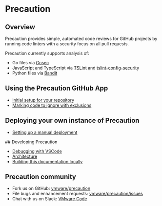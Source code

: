 <!--
    Copyright 2019 VMware, Inc.
    SPDX-License-Identifier: BSD-2-Clause
-->

# Precaution

## Overview

Precaution provides simple, automated code reviews for GitHub projects by running code linters with a security focus on all pull requests.

Precaution currently supports analysis of:
* Go files via [Gosec](https://github.com/securego/gosec)
* JavaScript and TypeScript via [TSLint](https://github.com/palantir/tslint) and [tslint-config-security](https://github.com/webschik/tslint-config-security)
* Python files via [Bandit](https://github.com/PyCQA/bandit)

## Using the Precaution GitHub App

- [Initial setup for your repository](initial_setup.md)
- [Marking code to ignore with exclusions](false_positivies.md)

## Deploying your own instance of Precaution

- [Setting up a manual deployment](manual_deployment.md)

## Developing Precaution

- [Debugging with VSCode](local_development.md)
- [Architecture](architecture.md)
- [Building this documentation locally](local_docs_build.md)

## Precaution community

* Fork us on GitHub: [vmware/precaution](https://github.com/vmware/precaution)
* File bugs and enhancement requests: [vmware/precaution/issues](https://github.com/vmware/precaution/issues)
* Chat with us on Slack: [VMware Code](https://code.vmware.com/web/code/join)
